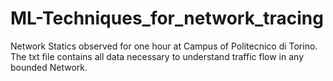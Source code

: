 # ML-Techniques_for_network_tracing
Network Statics observed for one hour at Campus of Politecnico di Torino. The txt file contains all data necessary to understand traffic flow in any bounded Network. 
